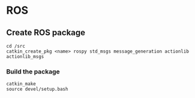 # ROS

## Create ROS package
```
cd /src
catkin_create_pkg <name> rospy std_msgs message_generation actionlib actionlib_msgs
```
### Build the package
```
catkin_make
source devel/setup.bash
```